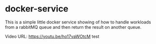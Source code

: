 # docker-service

This is a simple little docker service showing of how to handle workloads from a rabbitMQ queue and then return the result on another queue.

Video URL:
https://youtu.be/ho17vaWOtcM
test
